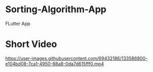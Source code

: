 # Sorting-Algorithm-App
FLutter App

# Short Video
https://user-images.githubusercontent.com/69432186/133586800-e104bd08-7ca1-4950-88a8-0da7d615fff0.mp4

